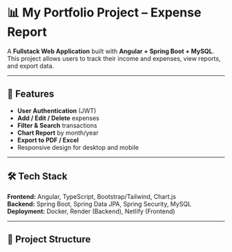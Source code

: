 # 📊 My Portfolio Project – Expense Report

A **Fullstack Web Application** built with **Angular + Spring Boot + MySQL**.  
This project allows users to track their income and expenses, view reports, and export data.

---

## 🚀 Features
- **User Authentication** (JWT)
- **Add / Edit / Delete** expenses
- **Filter & Search** transactions
- **Chart Report** by month/year
- **Export to PDF / Excel**
- Responsive design for desktop and mobile

---

## 🛠 Tech Stack
**Frontend:** Angular, TypeScript, Bootstrap/Tailwind, Chart.js  
**Backend:** Spring Boot, Spring Data JPA, Spring Security, MySQL  
**Deployment:** Docker, Render (Backend), Netlify (Frontend)  

---

## 📂 Project Structure
